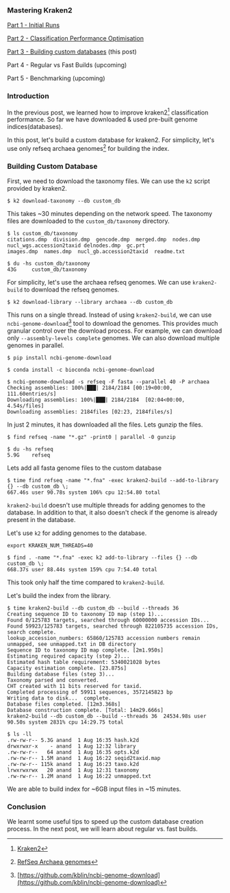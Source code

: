 <!--
.. title: Mastering Kraken2 - Part 3 - Build Custom Database
.. slug: mastering-kraken2-build-custom-db
.. date: 2024-08-01 10:52:30 UTC+05:30
.. tags: kraken2, metagenomics, devops
.. category: 
.. link: 
.. description: How to create a custom database with kraken2
.. type: text
-->

### Mastering Kraken2 

[Part 1 - Initial Runs](/2024/07/mastering-kraken2-initial-runs.html)

[Part 2 - Classification Performance Optimisation](/2024/07/mastering-kraken2-performance-optimisation.html)

[Part 3 - Building custom databases](/2024/07/mastering-kraken2-build-custom-db.html) (this post)

Part 4 - Regular vs Fast Builds (upcoming)

Part 5 - Benchmarking (upcoming)

### Introduction

In the previous post, we learned how to improve kraken2[^k2] classification performance. So far we have downloaded & used pre-built genome indices(databases). 

In this post, let's build a custom database for kraken2. For simplicity, let's use only refseq archaea genomes[^rag] for building the index.

### Building Custom Database

First, we need to download the taxonomy files. We can use the `k2` script provided by kraken2.

```shell
$ k2 download-taxonomy --db custom_db
```

This takes ~30 minutes depending on the network speed. The taxonomy files are downloaded to the `custom_db/taxonomy` directory.

```shell
$ ls custom_db/taxonomy
citations.dmp  division.dmp  gencode.dmp  merged.dmp  nodes.dmp
nucl_wgs.accession2taxid delnodes.dmp  gc.prt 
images.dmp  names.dmp  nucl_gb.accession2taxid  readme.txt

$ du -hs custom_db/taxonomy
43G     custom_db/taxonomy
```

For simplicity, let's use the archaea refseq genomes. We can use `kraken2-build` to download the refseq genomes.

```shell
$ k2 download-library --library archaea --db custom_db
```

This runs on a single thread. Instead of using `kraken2-build`, we can use `ncbi-genome-download`[^ngd] tool to download the genomes. This provides much granular control over the download process. For example, we can download only `--assembly-levels complete` genomes. We can also download multiple genomes in parallel.

```shell
$ pip install ncbi-genome-download

$ conda install -c bioconda ncbi-genome-download

$ ncbi-genome-download -s refseq -F fasta --parallel 40 -P archaea
Checking assemblies: 100%|███| 2184/2184 [00:19<00:00, 111.60entries/s]
Downloading assemblies: 100%|███| 2184/2184  [02:04<00:00,  4.54s/files]
Downloading assemblies: 2184files [02:23, 2184files/s]
```

In just 2 minutes, it has downloaded all the files. Lets gunzip the files.

```shell
$ find refseq -name "*.gz" -print0 | parallel -0 gunzip

$ du -hs refseq
5.9G    refseq
```

Lets add all fasta genome files to the custom database

```shell
$ time find refseq -name "*.fna" -exec kraken2-build --add-to-library {} --db custom_db \;
667.46s user 90.78s system 106% cpu 12:54.80 total
```

`kraken2-build` doesn't use multiple threads for adding genomes to the database. In addition to that, it also doesn't check if the genome is already present in the database. 

Let's use `k2` for adding genomes to the database.

```shell
export KRAKEN_NUM_THREADS=40

$ find . -name "*.fna" -exec k2 add-to-library --files {} --db custom_db \;
668.37s user 88.44s system 159% cpu 7:54.40 total
```

This took only half the time compared to `kraken2-build`.

Let's build the index from the library.

```shell
$ time kraken2-build --db custom_db --build --threads 36
Creating sequence ID to taxonomy ID map (step 1)...
Found 0/125783 targets, searched through 60000000 accession IDs...
Found 59923/125783 targets, searched through 822105735 accession IDs, search complete.
lookup_accession_numbers: 65860/125783 accession numbers remain unmapped, see unmapped.txt in DB directory
Sequence ID to taxonomy ID map complete. [2m1.950s]
Estimating required capacity (step 2)...
Estimated hash table requirement: 5340021028 bytes
Capacity estimation complete. [23.875s]
Building database files (step 3)...
Taxonomy parsed and converted.
CHT created with 11 bits reserved for taxid.
Completed processing of 59911 sequences, 3572145823 bp
Writing data to disk...  complete.
Database files completed. [12m3.368s]
Database construction complete. [Total: 14m29.666s]
kraken2-build --db custom_db --build --threads 36  24534.98s user 90.50s system 2831% cpu 14:29.75 total

$ ls -ll
.rw-rw-r-- 5.3G anand  1 Aug 16:35 hash.k2d
drwxrwxr-x    - anand  1 Aug 12:32 library
.rw-rw-r--   64 anand  1 Aug 16:35 opts.k2d
.rw-rw-r-- 1.5M anand  1 Aug 16:22 seqid2taxid.map
.rw-rw-r-- 115k anand  1 Aug 16:23 taxo.k2d
lrwxrwxrwx   20 anand  1 Aug 12:31 taxonomy
.rw-rw-r-- 1.2M anand  1 Aug 16:22 unmapped.txt
```

We are able to build index for ~6GB input files in ~15 minutes.

### Conclusion

We learnt some useful tips to speed up the custom database creation process. In the next post, we will learn about regular vs. fast builds.


[^k2]: [Kraken2](https://ccb.jhu.edu/software/kraken2/)

[^rag]: [RefSeq Archaea genomes](https://ftp.ncbi.nlm.nih.gov/genomes/refseq/archaea/)

[^ngd]: [https://github.com/kblin/ncbi-genome-download](https://github.com/kblin/ncbi-genome-download)
